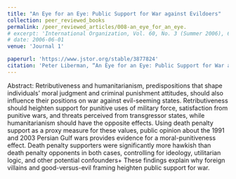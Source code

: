```yaml
---
title: "An Eye for an Eye: Public Support for War against Evildoers"
collection: peer_reviewed_books
permalink: /peer_reviewed_articles/008-an_eye_for_an_eye.
# excerpt: 'International Organization, Vol. 60, No. 3 (Summer 2006), 687–722.'
# date: 2006-06-01
venue: 'Journal 1'

paperurl: 'https://www.jstor.org/stable/3877824' 
citation: 'Peter Liberman, “An Eye for an Eye: Public Support for War against Evildoers,” <i>International Organization</i>, Vol. 60, No. 3 (Summer 2006): 687–722.'
---
```


Abstract: Retributiveness and humanitarianism, predispositions that shape individuals’ moral judgment and criminal punishment attitudes, should also influence their positions on war against evil-seeming states. Retributiveness should heighten support for punitive uses of military force, satisfaction from punitive wars, and threats perceived from transgressor states, while humanitarianism should have the opposite effects. Using death penalty support as a proxy measure for these values, public opinion about the 1991 and 2003 Persian Gulf wars provides evidence for a moral-punitiveness effect. Death penalty supporters were significantly more hawkish than death penalty opponents in both cases, controlling for ideology, utilitarian logic, and other potential confounders+ These findings explain why foreign villains and good-versus-evil framing heighten public support for war.

<!-- [Download paper here](http://academicpages.github.io/files/paper1.pdf) -->

<!-- Recommended citation: Your Name, You. (2009). "Paper Title Number 1." <i>Journal 1</i>. 1(1). -->
